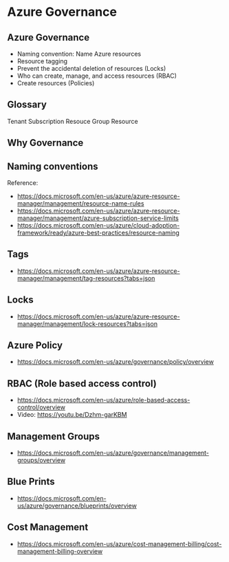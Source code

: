 # Azure Governance

## Azure Governance

- Naming convention: Name Azure resources
- Resource tagging
- Prevent the accidental deletion of resources (Locks)
- Who can create, manage, and access resources (RBAC)
- Create resources (Policies)


## Glossary

Tenant
Subscription
Resouce Group
Resource

## Why Governance

## Naming conventions

Reference:
- https://docs.microsoft.com/en-us/azure/azure-resource-manager/management/resource-name-rules
- https://docs.microsoft.com/en-us/azure/azure-resource-manager/management/azure-subscription-service-limits
- https://docs.microsoft.com/en-us/azure/cloud-adoption-framework/ready/azure-best-practices/resource-naming

## Tags

- https://docs.microsoft.com/en-us/azure/azure-resource-manager/management/tag-resources?tabs=json

## Locks

- https://docs.microsoft.com/en-us/azure/azure-resource-manager/management/lock-resources?tabs=json

## Azure Policy

- https://docs.microsoft.com/en-us/azure/governance/policy/overview

## RBAC (Role based access control)

- https://docs.microsoft.com/en-us/azure/role-based-access-control/overview
- Video: https://youtu.be/Dzhm-garKBM

## Management Groups

- https://docs.microsoft.com/en-us/azure/governance/management-groups/overview

## Blue Prints

- https://docs.microsoft.com/en-us/azure/governance/blueprints/overview

## Cost Management

- https://docs.microsoft.com/en-us/azure/cost-management-billing/cost-management-billing-overview


